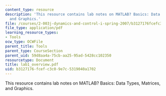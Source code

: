 ```yaml
---
content_type: resource
description: 'This resource contains lab notes on MATLAB? Basics: Data Types, Matrices,
  and Graphics.'
file: /courses/2-003j-dynamics-and-control-i-spring-2007/b3127176fcefc3c09e7c5319040a1702_lab1_overview.pdf
file_type: application/pdf
learning_resource_types:
- Tools
ocw_type: OCWFile
parent_title: Tools
parent_type: CourseSection
parent_uid: 59d8aa4a-75cb-aa25-95ad-5428cc102350
resourcetype: Document
title: lab1_overview.pdf
uid: b3127176-fcef-c3c0-9e7c-5319040a1702
---
```

This resource contains lab notes on MATLAB? Basics: Data Types, Matrices, and Graphics.